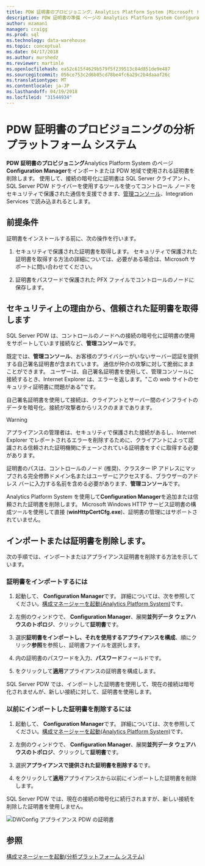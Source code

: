 ```yaml
---
title: PDW 証明書のプロビジョニング、Analytics Platform System |Microsoft ドキュメント
description: PDW 証明書の準備 ページの Analytics Platform System Configuration Manager では、インポートまたは PDW 地域で使用される証明書を削除します。
author: mzaman1
manager: craigg
ms.prod: sql
ms.technology: data-warehouse
ms.topic: conceptual
ms.date: 04/17/2018
ms.author: murshedz
ms.reviewer: martinle
ms.openlocfilehash: ea52c615f4629b579f5f239513c84d851de9e487
ms.sourcegitcommit: 056ce753c2d6b85cd78be4fc6a29c2b4daaaf26c
ms.translationtype: MT
ms.contentlocale: ja-JP
ms.lasthandoff: 04/19/2018
ms.locfileid: "31544934"
---
```

# <a name="pdw-certificate-provisioning---analytics-platform-system"></a>PDW 証明書のプロビジョニングの分析プラットフォーム システム
**PDW 証明書のプロビジョニング**Analytics Platform System のページ**Configuration Manager**をインポートまたは PDW 地域で使用される証明書を削除します。 使用して、接続の暗号化に証明書は SQL Server クライアント、SQL Server PDW ドライバーを使用するツールを使ってコントロール ノードをセキュリティで保護された通信を支援できます、[管理コンソール](monitor-the-appliance-by-using-the-admin-console.md)、Integration Services で読み込まれるとします。  
  
## <a name="prerequisites"></a>前提条件  
証明書をインストールする前に、次の操作を行います。  
  
1.  セキュリティで保護された証明書を取得します。 セキュリティで保護された証明書を取得する方法の詳細については、必要がある場合は、Microsoft サポートに問い合わせてください。  
  
2.  証明書をパスワードで保護された PFX ファイルでコントロールのノードに保存します。  
  
## <a name="for-security-reasons-obtain-a-trusted-certificate"></a>セキュリティ上の理由から、信頼された証明書を取得します  
SQL Server PDW は、コントロールのノードへの接続の暗号化に証明書の使用をサポートしています接続など、**管理コンソール**です。  
  
既定では、**管理コンソール**、お客様のプライバシーがいないサーバー認証を提供する自己署名証明書が含まれています。 通信が仲介の攻撃に対して脆弱にままことができます。 ユーザーは、自己署名証明書を使用して、管理コンソールに接続するとき、Internet Explorer は、エラーを返します。"この web サイトのセキュリティ証明書に問題がある"です。  
  
自己署名証明書を使用して接続は、クライアントとサーバー間のインフライトのデータを暗号化、接続が攻撃者からリスクのままであります。  
  
> [!WARNING]  
> アプライアンスの管理者は、セキュリティで保護された接続があるし、Internet Explorer でレポートされるエラーを削除するために、クライアントによって認識される信頼された証明機関にチェーンされている証明書をすぐに取得する必要があります。  
  
証明書のパスは、コントロールのノード (推奨)、クラスター IP アドレスにマップされる完全修飾ドメイン名またはユーザーにアクセスする、ブラウザーのアドレス バーに入力する名前を含める必要があります、**管理コンソール**です。  
  
Analytics Platform System を使用して**Configuration Manager**を追加または信頼された証明書を削除します。 Microsoft Windows HTTP サービス証明書の構成ツールを使用して直接 (**winHttpCertCfg.exe**)、証明書の管理にはサポートされていません。  
  
## <a name="import-or-remove-the-certificate"></a>インポートまたは証明書を削除します。  
次の手順では、インポートまたはアプライアンス証明書を削除する方法を示しています。  
  
### <a name="to-import-the-certificate"></a>証明書をインポートするには  
  
1.  起動して、 **Configuration Manager**です。 詳細については、次を参照してください。[構成マネージャーを起動&#40;Analytics Platform System&#41;](launch-the-configuration-manager.md)です。  
  
2.  左側のウィンドウで、 **Configuration Manager**、展開**並列データ ウェアハウスのトポロジ**、クリックして**証明書**です。  
  
3.  選択**証明書をインポートし、それを使用するアプライアンスを構成**、順にクリック**参照**を参照し、証明書ファイルを選択します。  
  
4.  内の証明書のパスワードを入力、**パスワード**フィールドです。  
  
5.  をクリックして**適用**アプライアンスの証明書を構成します。  
  
SQL Server PDW では、インポートした証明書を使用して、現在の接続は暗号化されませんが、新しい接続に対して、証明書を使用します。  
  
### <a name="to-remove-the-previously-imported-certificate"></a>以前にインポートした証明書を削除するには  
  
1.  起動して、 **Configuration Manager**です。 詳細については、次を参照してください。[構成マネージャーを起動&#40;Analytics Platform System&#41;](launch-the-configuration-manager.md)です。  
  
2.  左側のウィンドウで、 **Configuration Manager**、展開**並列データ ウェアハウスのトポロジ**、クリックして**証明書**です。  
  
3.  選択**アプライアンスで提供された証明書を削除する**です。  
  
4.  をクリックして**適用**アプライアンスから以前にインポートした証明書を削除します。  
  
SQL Server PDW では、現在の接続の暗号化に続行されますが、新しい接続を削除した証明書を使用しません。  
  
![DWConfig アプライアンス PDW の証明書](./media/pdw-certificate-provisioning/SQL_Server_PDW_DWConfig_ApplPDWCert.png "SQL_Server_PDW_DWConfig_ApplPDWCert")  
  
## <a name="see-also"></a>参照  
[構成マネージャーを起動&#40;分析プラットフォーム システム&#41;](launch-the-configuration-manager.md)  
<!-- MISSING LINKS [HDInsight Certificate Provisioning &#40;Analytics Platform System&#41;](hdinsight-certificate-provisioning.md)  -->  
  
